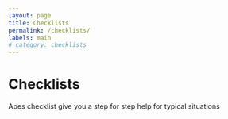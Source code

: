```yaml
---
layout: page
title: Checklists
permalink: /checklists/
labels: main
# category: checklists
---
```


Checklists
===

Apes checklist give you a step for step help for typical situations 
